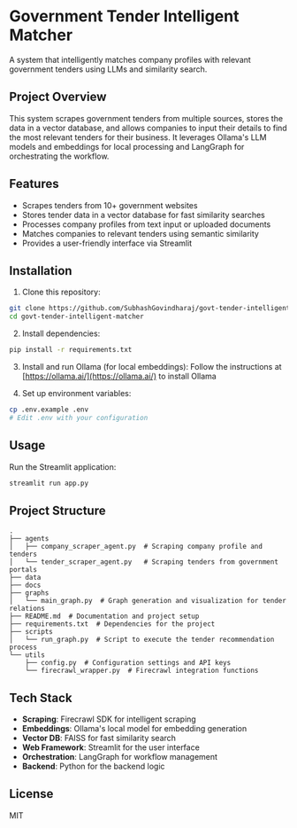 # Government Tender Intelligent Matcher

A system that intelligently matches company profiles with relevant government tenders using LLMs and similarity search.

## Project Overview

This system scrapes government tenders from multiple sources, stores the data in a vector database, and allows companies to input their details to find the most relevant tenders for their business. It leverages Ollama's LLM models and embeddings for local processing and LangGraph for orchestrating the workflow.

## Features

- Scrapes tenders from 10+ government websites
- Stores tender data in a vector database for fast similarity searches
- Processes company profiles from text input or uploaded documents
- Matches companies to relevant tenders using semantic similarity
- Provides a user-friendly interface via Streamlit

## Installation

1. Clone this repository:
```bash
git clone https://github.com/SubhashGovindharaj/govt-tender-intelligent-matcher.git
cd govt-tender-intelligent-matcher
```

2. Install dependencies:
```bash
pip install -r requirements.txt
```

3. Install and run Ollama (for local embeddings):
Follow the instructions at [https://ollama.ai/](https://ollama.ai/) to install Ollama

4. Set up environment variables:
```bash
cp .env.example .env
# Edit .env with your configuration
```

## Usage

Run the Streamlit application:
```bash
streamlit run app.py
```

## Project Structure

```
.
├── agents
│   ├── company_scraper_agent.py  # Scraping company profile and tenders
│   └── tender_scraper_agent.py   # Scraping tenders from government portals
├── data
├── docs
├── graphs
│   └── main_graph.py  # Graph generation and visualization for tender relations
├── README.md  # Documentation and project setup
├── requirements.txt  # Dependencies for the project
├── scripts
│   └── run_graph.py  # Script to execute the tender recommendation process
└── utils
    ├── config.py  # Configuration settings and API keys
    └── firecrawl_wrapper.py  # Firecrawl integration functions
```

## Tech Stack

- **Scraping**: Firecrawl SDK for intelligent scraping
- **Embeddings**: Ollama's local model for embedding generation
- **Vector DB**: FAISS for fast similarity search
- **Web Framework**: Streamlit for the user interface
- **Orchestration**: LangGraph for workflow management
- **Backend**: Python for the backend logic

## License

MIT